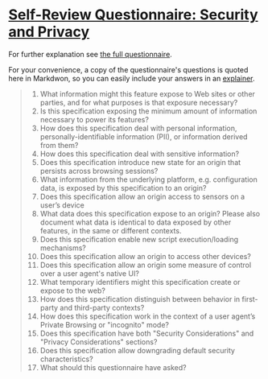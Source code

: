 # [Self-Review Questionnaire: Security and Privacy](https://w3ctag.github.io/security-questionnaire/)

For further explanation see [the full questionnaire](https://w3ctag.github.io/security-questionnaire/).

For your convenience, a copy of the questionnaire's questions is quoted here in Markdwon, so you can easily include your answers in an [explainer](https://github.com/w3ctag/w3ctag.github.io/blob/master/explainers.md).

> 01. What information might this feature expose to Web sites or other parties,
>     and for what purposes is that exposure necessary?
> 02. Is this specification exposing the minimum amount of information necessary
>     to power its features?
> 03. How does this specification deal with personal information,
>     personally-identifiable information (PII), or information derived from
>     them?
> 04. How does this specification deal with sensitive information?
> 05. Does this specification introduce new state for an origin that persists
>     across browsing sessions?
> 06. What information from the underlying platform, e.g. configuration data, is
>     exposed by this specification to an origin?
> 07. Does this specification allow an origin access to sensors on a user’s
>     device
> 08. What data does this specification expose to an origin?  Please also
>     document what data is identical to data exposed by other features, in the
>     same or different contexts.
> 09. Does this specification enable new script execution/loading mechanisms?
> 10. Does this specification allow an origin to access other devices?
> 11. Does this specification allow an origin some measure of control over a user
>     agent's native UI?
> 12. What temporary identifiers might this specification create or expose
>     to the web?
> 13. How does this specification distinguish between behavior in first-party and
>     third-party contexts?
> 14. How does this specification work in the context of a user agent’s Private
>     Browsing or "incognito" mode?
> 15. Does this specification have both "Security Considerations" and "Privacy
>     Considerations" sections?
> 16. Does this specification allow downgrading default security characteristics?
> 17. What should this questionnaire have asked?
